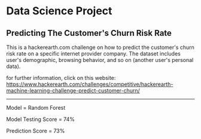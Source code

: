 # Data Science Project
Predicting The Customer's Churn Risk Rate
--------------------
This is a hackerearth.com challenge on how to predict the customer's churn risk rate on a specific internet provider company.
The dataset includes user's demographic, browsing behavior, and so on (another user's personal data).

for further information, click on this website:
https://www.hackerearth.com/challenges/competitive/hackerearth-machine-learning-challenge-predict-customer-churn/

--------------------
Model = Random Forest

Model Testing Score = 74%

Prediction Score = 73%

